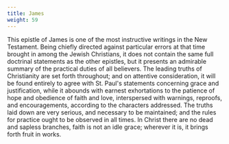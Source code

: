 ```yaml
---
title: James
weight: 59
---
```


This epistle of James is one of the most instructive writings in the New Testament. Being chiefly directed against particular errors at that time brought in among the Jewish Christians, it does not contain the same full doctrinal statements as the other epistles, but it presents an admirable summary of the practical duties of all believers. The leading truths of Christianity are set forth throughout; and on attentive consideration, it will be found entirely to agree with St. Paul's statements concerning grace and justification, while it abounds with earnest exhortations to the patience of hope and obedience of faith and love, interspersed with warnings, reproofs, and encouragements, according to the characters addressed. The truths laid down are very serious, and necessary to be maintained; and the rules for practice ought to be observed in all times. In Christ there are no dead and sapless branches, faith is not an idle grace; wherever it is, it brings forth fruit in works.
